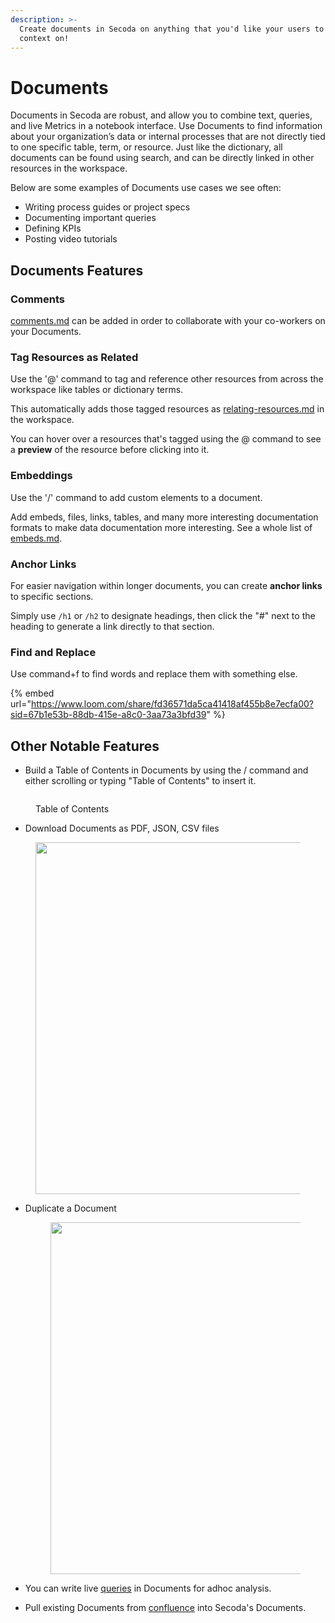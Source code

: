 ```yaml
---
description: >-
  Create documents in Secoda on anything that you'd like your users to have more
  context on!
---
```


# Documents

Documents in Secoda are robust, and allow you to combine text, queries, and live Metrics in a notebook interface. Use Documents to find information about your organization’s data or internal processes that are not directly tied to one specific table, term, or resource. Just like the dictionary, all documents can be found using search, and can be directly linked in other resources in the workspace.

Below are some examples of Documents use cases we see often:

* Writing process guides or project specs
* Documenting important queries
* Defining KPIs
* Posting video tutorials

## Documents Features

### Comments

[comments.md](comments.md "mention") can be added in order to collaborate with your co-workers on your Documents.

### Tag Resources as Related

Use the '@' command to tag and reference other resources from across the workspace like tables or dictionary terms.&#x20;

This automatically adds those tagged resources as [relating-resources.md](../../resource-and-metadata-management/relating-resources.md "mention") in the workspace.

You can hover over a resources that's tagged using the @ command to see a **preview** of the resource before clicking into it.

### Embeddings

Use the '/' command to add custom elements to a document.&#x20;

Add embeds, files, links, tables, and many more interesting documentation formats to make data documentation more interesting. See a whole list of [embeds.md](embeds.md "mention").

### Anchor Links

For easier navigation within longer documents, you can create **anchor links** to specific sections.

Simply use `/h1` or `/h2` to designate headings, then click the "#" next to the heading to generate a link directly to that section.&#x20;

### Find and Replace

Use command+f to find words and replace them with something else.

{% embed url="https://www.loom.com/share/fd36571da5ca41418af455b8e7ecfa00?sid=67b1e53b-88db-415e-a8c0-3aa73a3bfd39" %}

## Other Notable Features

* Build a Table of Contents in Documents by using the / command and either scrolling or typing "Table of Contents" to insert it.&#x20;

<figure><img src="../../.gitbook/assets/Screenshot 2024-03-25 at 4.37.52 PM.png" alt=""><figcaption><p>Table of Contents</p></figcaption></figure>

* Download Documents as PDF, JSON, CSV files

<figure><img src="../../.gitbook/assets/Screenshot 2024-04-12 at 10.14.51 AM.png" alt="" width="563"><figcaption></figcaption></figure>

*   Duplicate a Document

    <figure><img src="../../.gitbook/assets/Screenshot 2024-04-12 at 10.12.55 AM.png" alt="" width="563"><figcaption></figcaption></figure>


* You can write live [queries](../queries/ "mention") in Documents for adhoc analysis.
* Pull existing Documents from [confluence](../../integrations/productivity-tools/confluence/ "mention") into Secoda's Documents.
